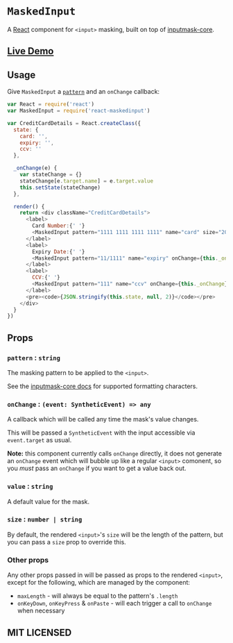 # `MaskedInput`

A [React](http://facebook.github.io/react/) component for `<input>` masking,
built on top of [inputmask-core](https://github.com/insin/inputmask-core).

## [Live Demo](http://insin.github.io/react-maskedinput/)

## Usage

Give `MaskedInput` a [`pattern`](#pattern-string) and an `onChange` callback:

```javascript
var React = require('react')
var MaskedInput = require('react-maskedinput')

var CreditCardDetails = React.createClass({
  state: {
    card: '',
    expiry: '',
    ccv: ''
  },

  _onChange(e) {
    var stateChange = {}
    stateChange[e.target.name] = e.target.value
    this.setState(stateChange)
  },

  render() {
    return <div className="CreditCardDetails">
      <label>
        Card Number:{' '}
        <MaskedInput pattern="1111 1111 1111 1111" name="card" size="20" onChange={this._onChange}/>
      </label>
      <label>
        Expiry Date:{' '}
        <MaskedInput pattern="11/1111" name="expiry" onChange={this._onChange}/>
      </label>
      <label>
        CCV:{' '}
        <MaskedInput pattern="111" name="ccv" onChange={this._onChange}/>
      </label>
      <pre><code>{JSON.stringify(this.state, null, 2)}</code></pre>
    </div>
  }
})
```

## Props

### `pattern` : `string`

The masking pattern to be applied to the `<input>`.

See the [inputmask-core docs](https://github.com/insin/inputmask-core#pattern)
for supported formatting characters.

### `onChange` : `(event: SyntheticEvent) => any`

A callback which will be called any time the mask's value changes.

This will be passed a `SyntheticEvent` with the input accessible via
`event.target` as usual.

**Note:** this component currently calls `onChange` directly, it does not
generate an `onChange` event which will bubble up like a regular `<input>`
comonent, so you *must* pass an `onChange` if you want to get a value back out.

### `value` : `string`

A default value for the mask.

### `size` : `number | string`

By default, the rendered `<input>`'s `size` will be the length of the pattern,
but you can pass a `size` prop to override this.

### Other props

Any other props passed in will be passed as props to the rendered `<input>`,
except for the following, which are managed by the component:

* `maxLength` - will always be equal to the pattern's `.length`
* `onKeyDown`, `onKeyPress` & `onPaste` - will each trigger a call to `onChange`
when necessary

## MIT LICENSED